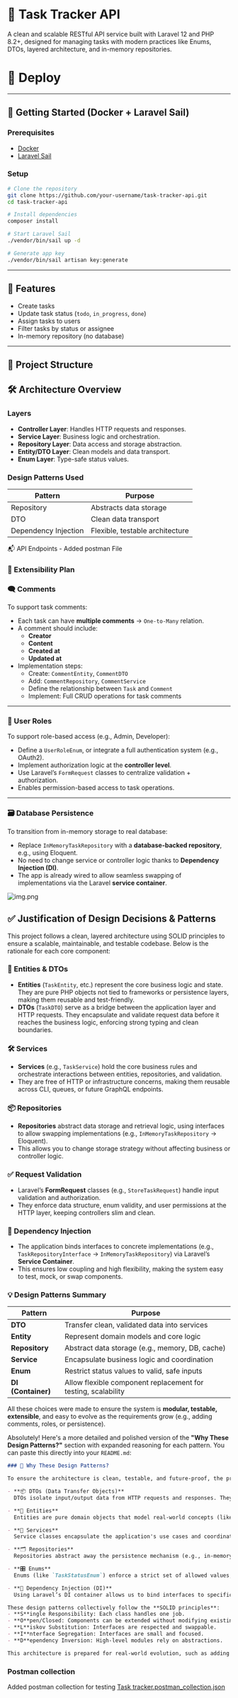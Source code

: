 # 📝 Task Tracker API 

A clean and scalable RESTful API service built with Laravel 12 and PHP 8.2+, designed for managing tasks with modern practices like Enums, DTOs, layered architecture, and in-memory repositories.


# 📝 Deploy


---

## 🐳 Getting Started (Docker + Laravel Sail)

### Prerequisites

- [Docker](https://www.docker.com/)
- [Laravel Sail](https://laravel.com/docs/sail)

### Setup

```bash
# Clone the repository
git clone https://github.com/your-username/task-tracker-api.git
cd task-tracker-api

# Install dependencies
composer install

# Start Laravel Sail
./vendor/bin/sail up -d

# Generate app key
./vendor/bin/sail artisan key:generate
```


---

## 🚀 Features

- Create tasks
- Update task status (`todo`, `in_progress`, `done`)
- Assign tasks to users
- Filter tasks by status or assignee
- In-memory repository (no database)

---

## 🧱 Project Structure




## 🛠 Architecture Overview

### Layers

- **Controller Layer**: Handles HTTP requests and responses.
- **Service Layer**: Business logic and orchestration.
- **Repository Layer**: Data access and storage abstraction.
- **Entity/DTO Layer**: Clean models and data transport.
- **Enum Layer**: Type-safe status values.

### Design Patterns Used

| Pattern        | Purpose                                 |
|----------------|------------------------------------------|
| Repository     | Abstracts data storage                  |
| DTO            | Clean data transport                    |
| Dependency Injection | Flexible, testable architecture  |


📬 API Endpoints - Added postman File

### 🧠 Extensibility Plan

### 🗨️ Comments

To support task comments:

- Each task can have **multiple comments** → `One-to-Many` relation.
- A comment should include:
    - **Creator**
    - **Content**
    - **Created at**
    - **Updated at**
- Implementation steps:
    - Create: `CommentEntity`, `CommentDTO`
    - Add: `CommentRepository`, `CommentService`
    - Define the relationship between `Task` and `Comment`
    - Implement: Full CRUD operations for task comments

---

### 👤 User Roles

To support role-based access (e.g., Admin, Developer):

- Define a `UserRoleEnum`, or integrate a full authentication system (e.g., OAuth2).
- Implement authorization logic at the **controller level**.
- Use Laravel’s `FormRequest` classes to centralize validation + authorization.
- Enables permission-based access to task operations.

---

### 🗃️ Database Persistence

To transition from in-memory storage to real database:

- Replace `InMemoryTaskRepository` with a **database-backed repository**, e.g., using Eloquent.
- No need to change service or controller logic thanks to **Dependency Injection (DI)**.
- The app is already wired to allow seamless swapping of implementations via the Laravel **service container**.


![img.png](img.png)

## ✅ Justification of Design Decisions & Patterns

This project follows a clean, layered architecture using SOLID principles to ensure a scalable, maintainable, and testable codebase. Below is the rationale for each core component:

### 🧩 Entities & DTOs

- **Entities** (`TaskEntity`, etc.) represent the core business logic and state. They are pure PHP objects not tied to frameworks or persistence layers, making them reusable and test-friendly.
- **DTOs** (`TaskDTO`) serve as a bridge between the application layer and HTTP requests. They encapsulate and validate request data before it reaches the business logic, enforcing strong typing and clean boundaries.

### 🛠 Services

- **Services** (e.g., `TaskService`) hold the core business rules and orchestrate interactions between entities, repositories, and validation.
- They are free of HTTP or infrastructure concerns, making them reusable across CLI, queues, or future GraphQL endpoints.

### 📦 Repositories

- **Repositories** abstract data storage and retrieval logic, using interfaces to allow swapping implementations (e.g., `InMemoryTaskRepository` → Eloquent).
- This allows you to change storage strategy without affecting business or controller logic.

### ✅ Request Validation

- Laravel’s **FormRequest** classes (e.g., `StoreTaskRequest`) handle input validation and authorization.
- They enforce data structure, enum validity, and user permissions at the HTTP layer, keeping controllers slim and clean.

### 🧪 Dependency Injection

- The application binds interfaces to concrete implementations (e.g., `TaskRepositoryInterface` → `InMemoryTaskRepository`) via Laravel’s **Service Container**.
- This ensures low coupling and high flexibility, making the system easy to test, mock, or swap components.

### 💡 Design Patterns Summary

| Pattern         | Purpose                                         |
|------------------|--------------------------------------------------|
| **DTO**          | Transfer clean, validated data into services     |
| **Entity**       | Represent domain models and core logic           |
| **Repository**   | Abstract data storage (e.g., memory, DB, cache)  |
| **Service**      | Encapsulate business logic and coordination      |
| **Enum**         | Restrict status values to valid, safe inputs     |
| **DI (Container)** | Allow flexible component replacement for testing, scalability |

All these choices were made to ensure the system is **modular, testable, extensible**, and easy to evolve as the requirements grow (e.g., adding comments, roles, or persistence).

Absolutely! Here's a more detailed and polished version of the **"Why These Design Patterns?"** section with expanded reasoning for each pattern. You can paste this directly into your `README.md`:

```md
### 🎯 Why These Design Patterns?

To ensure the architecture is clean, testable, and future-proof, the project applies several proven design patterns and principles. Here's why each was chosen:

- **📦 DTOs (Data Transfer Objects)**  
  DTOs isolate input/output data from HTTP requests and responses. They provide type safety, simplify validation, and ensure that only clean, preprocessed data reaches the business logic. This makes it easier to evolve the API without tightly coupling it to internal logic.

- **🧱 Entities**  
  Entities are pure domain objects that model real-world concepts (like `Task`). They encapsulate business rules and behaviors, independent of infrastructure concerns like storage or frameworks. This separation makes them reusable and easy to test.

- **🧠 Services**  
  Service classes encapsulate the application's use cases and coordinate interactions between DTOs, entities, and repositories. Keeping business logic in services instead of controllers ensures modularity, reusability, and easier unit testing.

- **🗂 Repositories**  
  Repositories abstract away the persistence mechanism (e.g., in-memory, database, cache). By relying on interfaces, we can switch implementations without affecting the core logic. This supports scalability and testability, especially during development and future database integration.

- **🎛 Enums**  
  Enums (like `TaskStatusEnum`) enforce a strict set of allowed values, ensuring data consistency and reducing the risk of errors from invalid strings. They also improve code readability and IDE support for status-based logic.

- **🧩 Dependency Injection (DI)**  
  Using Laravel’s DI container allows us to bind interfaces to specific implementations, making the system loosely coupled. This promotes flexibility, enables swapping components (e.g., repositories), and simplifies testing by injecting mock versions where needed.

These design patterns collectively follow the **SOLID principles**:
- **S**ingle Responsibility: Each class handles one job.
- **O**pen/Closed: Components can be extended without modifying existing code.
- **L**iskov Substitution: Interfaces are respected and swappable.
- **I**nterface Segregation: Interfaces are small and focused.
- **D**ependency Inversion: High-level modules rely on abstractions.

This architecture is prepared for real-world evolution, such as adding new features (e.g., comments, user roles) or replacing the storage layer, all with minimal changes to the core logic.
```

### Postman collection
Added postman collection for testing
[Task tracker.postman_collection.json](Task%20tracker.postman_collection.json)


